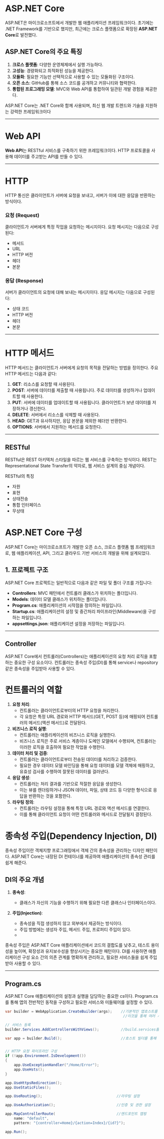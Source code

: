 # ASP.NET Core
ASP.NET은 마이크로소프트에서 개발한 웹 애플리케이션 프레임워크이다. 
초기에는 .NET Framework를 기반으로 했지만, 최근에는 크로스 플랫폼으로 확장된 **ASP.NET Core**로 발전했다.

## ASP.NET Core의 주요 특징
1. **크로스 플랫폼**: 다양한 운영체제에서 실행 가능하다.
2. **고성능**: 경량화되고 최적화된 성능을 제공한다.
3. **모듈화**: 필요한 기능만 선택적으로 사용할 수 있는 모듈화된 구조이다.
4. **오픈 소스**: GitHub를 통해 소스 코드를 공개하고 커뮤니티와 협력한다.
5. **통합된 프로그래밍 모델**: MVC와 Web API를 통합하여 일관된 개발 경험을 제공한다.

ASP.NET Core는 .NET Core와 함께 사용되며, 최신 웹 개발 트렌드와 기술을 지원하는 강력한 프레임워크이다

---

# Web API
**Web API**는 RESTful 서비스를 구축하기 위한 프레임워크이다. HTTP 프로토콜을 사용해 데이터를 주고받는 API를 만들 수 있다.

---

# HTTP
HTTP 통신은 클라이언트가 서버에 요청을 보내고, 서버가 이에 대한 응답을 반환하는 방식이다.

### 요청 (Request)
클라이언트가 서버에게 특정 작업을 요청하는 메시지이다. 요청 메시지는 다음으로 구성된다:
- 메서드
- URL
- HTTP 버전
- 헤더
- 본문

### 응답 (Response)
서버가 클라이언트의 요청에 대해 보내는 메시지이다. 응답 메시지는 다음으로 구성된다:
- 상태 코드
- HTTP 버전
- 헤더
- 본문

---

# HTTP 메서드
HTTP 메서드는 클라이언트가 서버에게 요청의 목적을 전달하는 방법을 정의한다. 주요 HTTP 메서드는 다음과 같다:

1. **GET**: 리소스를 요청할 때 사용된다.
2. **POST**: 서버에 데이터를 제출할 때 사용됩니다. 주로 데이터를 생성하거나 업데이트할 때 사용한다.
3. **PUT**: 서버에 데이터를 업데이트할 때 사용됩니다. 클라이언트가 보낸 데이터를 저장하거나 갱신한다.
4. **DELETE**: 서버에서 리소스를 삭제할 때 사용된다.
5. **HEAD**: GET과 유사하지만, 응답 본문을 제외한 헤더만 반환한다.
6. **OPTIONS**: 서버에서 지원하는 메서드를 요청한다.

---

## RESTful
RESTful은 REST 아키텍처 스타일을 따르는 웹 서비스를 구축하는 방식이다.
REST는 Representational State Transfer의 약자로, 웹 서비스 설계의 중심 개념이다.

RESTful의 특징
- 자원
- 표현
- 상태전송
- 통합 인터페이스
- 무상태

# ASP.NET Core 구성

ASP.NET Core는 마이크로소프트가 개발한 오픈 소스, 크로스 플랫폼 웹 프레임워크로, 웹 애플리케이션, API, 그리고 클라우드 기반 서비스의 개발을 위해 설계되었다. 

## 1. 프로젝트 구조
ASP.NET Core 프로젝트는 일반적으로 다음과 같은 파일 및 폴더 구조를 가집니다:
- **Controllers**: MVC 패턴에서 컨트롤러 클래스가 위치하는 폴더입니다.
- **Models**: 데이터 모델 클래스가 위치하는 폴더입니다.
- **Program.cs**: 애플리케이션의 시작점을 정의하는 파일입니다.
- **Startup.cs**: 애플리케이션의 설정 및 중간처리 파이프라인(Middleware)을 구성하는 파일입니다.
- **appsettings.json**: 애플리케이션 설정을 저장하는 파일입니다.

---

## Controller
ASP.NET Core에서 컨트롤러(Controllers)는 애플리케이션의 요청 처리 로직을 포함하는 중요한 구성 요소이다.
컨트롤러는 종속성 주입(DI)를 통해 service나 repository 같은 종속성을 주입받아 사용할 수 있다.

# 컨트롤러의 역할
1. **요청 처리**:
   - 컨트롤러는 클라이언트로부터의 HTTP 요청을 처리한다.
   - 각 요청은 특정 URL 경로와 HTTP 메서드(GET, POST 등)에 매핑되어 컨트롤러의 메서드(액션 메서드)로 전달된다.     
2. **비즈니스 로직 실행**:
   - 컨트롤러는 애플리케이션의 비즈니스 로직을 실행한다.
   - 비즈니스 로직은 주로 서비스 계층이나 도메인 모델에서 수행되며, 컨트롤러는 이러한 로직을 호출하여 필요한 작업을 수행한다.
3. **데이터 처리 및 검증**:
   - 컨트롤러는 클라이언트로부터 전송된 데이터를 처리하고 검증한다.
   - 필요한 경우 데이터 모델 바인딩을 통해 요청 데이터를 모델 객체에 매핑하고, 유효성 검사를 수행하여 잘못된 데이터를 걸러낸다.
4. **응답 생성**:
   - 컨트롤러는 처리 결과를 기반으로 적절한 응답을 생성한다.
   - 이는 뷰를 렌더링하거나 JSON 데이터, 파일, 상태 코드 등 다양한 형식으로 응답을 반환하는 것을 포함한다.
5. **라우팅 정의**:
   - 컨트롤러는 라우팅 설정을 통해 특정 URL 경로와 액션 메서드를 연결한다.
   - 이를 통해 클라이언트 요청이 어떤 컨트롤러와 메서드로 전달될지 결정된다.

# 종속성 주입(Dependency Injection, DI)
종속성 주입이란 객체지향 프로그래밍에서 객체 간의 종속성을 관리하는 디자인 패턴이다. 
ASP.NET Core는 내장된 DI 컨테이너를 제공하여 애플리케이션의 종속성 관리를 쉽게 해준다.

## DI의 주요 개념
1. **종속성**:
   - 클래스가 자신의 기능을 수행하기 위해 필요한 다른 클래스나 인터페이스이다.
  
2. **주입(Injection)**:
   - 종속성을 직접 생성하지 않고 외부에서 제공하는 방식이다.
   - 주입 방법에는 생성자 주입, 메서드 주입, 프로퍼티 주입이 있다.
   - 

종속성 주입은 ASP.NET Core 애플리케이션에서 코드의 결합도를 낮추고, 테스트 용이성을 높이며, 확장성과 유지보수성을 향상시키는 중요한 패턴이다.
DI를 사용하면 애플리케이션 구성 요소 간의 의존 관계를 명확하게 관리하고, 필요한 서비스들을 쉽게 주입받아 사용할 수 있다.

---
## Program.cs
ASP.NET Core 애플리케이션의 설정과 실행을 담당하는 중요한 cs이다.
Program.cs를 통해 앱의 전반적인 동작을 구성하고 필요한 서비스와 미들웨어를 설정할 수 있다.

```csharp
var builder = WebApplication.CreateBuilder(args);    //기본적인 앱호스트를 설정한다.
                                                      //이것을 통해 여러 서비스와 구성옵션을 설정할 수 있다.

// 서비스 등록
builder.Services.AddControllersWithViews();          //build.services를 통해 앱에서 사용할 서비스를 등록한다.

var app = builder.Build();                           //호스트 빌더를 통해 설정된 내용을 기반으로 앱을 빌드한다.


// HTTP 요청 파이프라인 구성
if (!app.Environment.IsDevelopment())
{
    app.UseExceptionHandler("/Home/Error");
    app.UseHsts();
}

app.UseHttpsRedirection();
app.UseStaticFiles();

app.UseRouting();                                  //라우팅 설정

app.UseAuthorization();                            //인증 및 권한 설정

app.MapControllerRoute(                            //엔드포인트 맵핑
    name: "default",
    pattern: "{controller=Home}/{action=Index}/{id?}");

app.Run();

